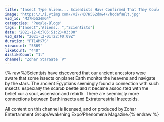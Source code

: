 ```yaml
---
title: "Insect Type Aliens... Scientists Have Confirmed That They Could Be a Reality!"
image: "https:\/\/i.ytimg.com\/vi\/M37H5S2dmG4\/hqdefault.jpg"
vid_id: "M37H5S2dmG4"
categories: "People-Blogs"
tags: ["Insect","Aliens...","Scientists"]
date: "2021-12-02T05:51:23+03:00"
vid_date: "2021-12-01T22:00:09Z"
duration: "PT14M57S"
viewcount: "5869"
likeCount: "440"
dislikeCount: "11"
channel: "Zohar StarGate TV"
---
```

{% raw %}Scientists have discovered that our ancient ancestors were aware that some insects on planet Earth monitor the heavens and navigate by the stars. The ancient Egyptians seemingly found a connection with such insects, especially the scarab beetle and it became associated with the belief our a soul, ascension and rebirth. There are seemingly more connections between Earth insects and Extraterrestrial Insectoids.<br /><br />All content on this channel is licensed, and or produced by Zohar Entertainment Group/Awakening Expo/Phenomena Magazine.{% endraw %}
